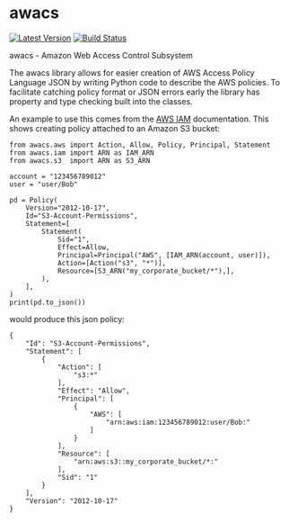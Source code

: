 awacs
===========

[![Latest Version](https://pypip.in/version/awacs/badge.svg?text=version&style=flat)](https://pypi.python.org/pypi/awacs)
[![Build Status](https://travis-ci.org/cloudtools/awacs.png?branch=master)](https://travis-ci.org/cloudtools/awacs) 

awacs - Amazon Web Access Control Subsystem

The awacs library allows for easier creation of AWS Access Policy
Language JSON by writing Python code to describe the AWS policies.
To facilitate catching  policy format or JSON errors early the
library has property and type checking built into the classes.

An example to use this comes from the [AWS IAM][] documentation.
This shows creating policy attached to an Amazon S3 bucket:

```
from awacs.aws import Action, Allow, Policy, Principal, Statement
from awacs.iam import ARN as IAM_ARN
from awacs.s3  import ARN as S3_ARN

account = "123456789012"
user = "user/Bob"

pd = Policy(
    Version="2012-10-17",
    Id="S3-Account-Permissions",
    Statement=[
        Statement(
            Sid="1",
            Effect=Allow,
            Principal=Principal("AWS", [IAM_ARN(account, user)]),
            Action=[Action("s3", "*")],
            Resource=[S3_ARN("my_corporate_bucket/*"),],
        ),
    ],
)
print(pd.to_json())
```

would produce this json policy:

```
{
    "Id": "S3-Account-Permissions", 
    "Statement": [
        {
            "Action": [
                "s3:*"
            ], 
            "Effect": "Allow", 
            "Principal": [
                {
                    "AWS": [
                        "arn:aws:iam:123456789012:user/Bob:"
                    ]
                }
            ], 
            "Resource": [
                "arn:aws:s3::my_corporate_bucket/*:"
            ], 
            "Sid": "1"
        }
    ], 
    "Version": "2012-10-17"
}
```

[AWS IAM]: http://docs.aws.amazon.com/IAM/latest/UserGuide/PoliciesOverview.html
